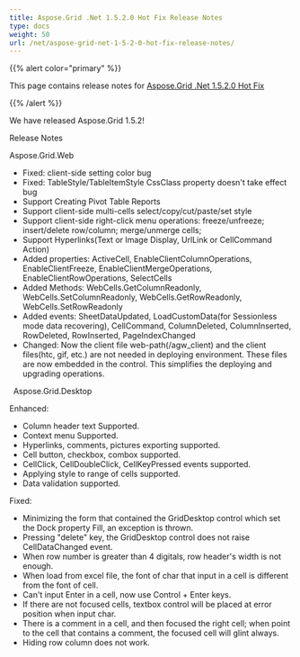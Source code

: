 ```yaml
---
title: Aspose.Grid .Net 1.5.2.0 Hot Fix Release Notes
type: docs
weight: 50
url: /net/aspose-grid-net-1-5-2-0-hot-fix-release-notes/
---
```


{{% alert color="primary" %}} 

This page contains release notes for [Aspose.Grid .Net 1.5.2.0 Hot Fix](https://downloads.aspose.com/cells/net/new-releases/aspose.grid-.net-1.5.2.0-hot-fix/)

{{% /alert %}} 

We have released Aspose.Grid 1.5.2! 

Release Notes 

Aspose.Grid.Web 

- Fixed: client-side setting color bug
- Fixed: TableStyle/TableItemStyle CssClass property doesn't take effect bug
- Support Creating Pivot Table Reports
- Support client-side multi-cells select/copy/cut/paste/set style
- Support client-side right-click menu operations: freeze/unfreeze; insert/delete row/column; merge/unmerge cells;
- Support Hyperlinks(Text or Image Display, UrlLink or CellCommand Action)
- Added properties: ActiveCell, EnableClientColumnOperations, EnableClientFreeze, EnableClientMergeOperations, EnableClientRowOperations, SelectCells
- Added Methods: WebCells.GetColumnReadonly, WebCells.SetColumnReadonly, WebCells.GetRowReadonly, WebCells.SetRowReadonly
- Added events: SheetDataUpdated, LoadCustomData(for Sessionless mode data recovering), CellCommand, ColumnDeleted, ColumnInserted, RowDeleted, RowInserted, PageIndexChanged
- Changed: Now the client file web-path(/agw_client) and the client files(htc, gif, etc.) are not needed in deploying environment. These files are now embedded in the control. This simplifies the deploying and upgrading operations.

` `Aspose.Grid.Desktop 

Enhanced: 

- Column header text Supported.
- Context menu Supported.
- Hyperlinks, comments, pictures exporting supported.
- Cell button, checkbox, combox supported.
- CellClick, CellDoubleClick, CellKeyPressed events supported.
- Applying style to range of cells supported.
- Data validation supported.

Fixed: 

- Minimizing the form that contained the GridDesktop control which set the Dock property Fill, an exception is thrown.
- Pressing "delete" key, the GridDesktop control does not raise CellDataChanged event.
- When row number is greater than 4 digitals, row header's width is not enough.
- When load from excel file, the font of char that input in a cell is different from the font of cell.
- Can't input Enter in a cell, now use Control + Enter keys.
- If there are not focused cells, textbox control will be placed at error position when input char.
- There is a comment in a cell, and then focused the right cell; when point to the cell that contains a comment, the focused cell will glint always.
- Hiding row column does not work.
